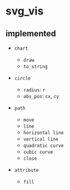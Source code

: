 # svg\_vis

## implemented

- `chart`
  - `draw`
  - `to_string`
- `circle`
  - `radius`: `r`
  - `abs_pos`: `cx`, `cy`
- `path`
  - `move`
  - `line`
  - `horizontal line`
  - `vertical line`
  - `quadratic curve`
  - `cubic curve`
  - `close`

- `attribute`
  - `fill`
